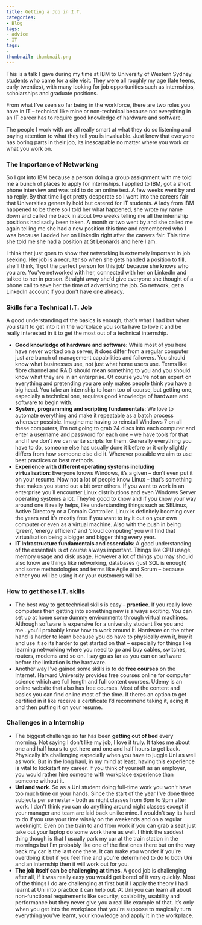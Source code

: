 ```yaml
---
title: Getting a Job in I.T.
categories:
- Blog
tags:
- advice
- IT
tags:
- 
thumbnail: thumbnail.png
---
```


This is a talk I gave during my time at IBM to University of Western Sydney students who came for a site visit. They were all roughly my age (late teens, early twenties), with many looking for job opportunities such as internships, scholarships and graduate positions.

<!-- more -->

From what I've seen so far being in the workforce, there are two roles you have in IT – technical like mine or non-technical because not everything in an IT career has to require good knowledge of hardware and software.

The people I work with are all really smart at what they do so listening and paying attention to what they tell you is invaluable. Just know that everyone has boring parts in their job, its inescapable no matter where you work or what you work on.

### The Importance of Networking

So I got into IBM because a person doing a group assignment with me told me a bunch of places to apply for internships. I applied to IBM, got a short phone interview and was told to do an online test. A few weeks went by and no reply. By that time I got pretty desperate so I went into the careers fair that Universities generally hold but catered for IT students. A lady from IBM happened to be there so I told her what happened, she wrote my name down and called me back in about two weeks telling me all the internship positions had sadly been taken. A month or two went by and she called me again telling me she had a new position this time and remembered who I was because I added her on LinkedIn right after the careers fair. This time she told me she had a position at St Leonards and here I am.

I think that just goes to show that networking is extremely important in job seeking. Her job is a recruiter so when she gets handed a position to fill, she'll think, ‘I got the perfect person for this job’ because she knows who you are. You've networked with her, connected with her on LinkedIn and talked to her in person. Straight away she'd give everyone she thought of a phone call to save her the time of advertising the job. So network, get a LinkedIn account if you don't have one already.

### Skills for a Technical I.T. Job

A good understanding of the basics is enough, that’s what I had but when you start to get into it in the workplace you sorta have to love it and be really interested in it to get the most out of a technical internship.

* **Good knowledge of hardware and software**: While most of you here have never worked on a server, it does differ from a regular computer just are bunch of management capabilities and failovers. You should know what businesses use, not just what home users use. Terms like fibre channel and RAID should mean something to you and you should know what they are in an enterprise. Of course you're not an expert on everything and pretending you are only makes people think you have a big head. You take an internship to learn too of course, but getting one, especially a technical one, requires good knowledge of hardware and software to begin with.
* **System, programming and scripting fundamentals**: We love to automate everything and make it repeatable as a batch process wherever possible. Imagine me having to reinstall Windows 7 on all these computers, I’m not going to grab 24 discs into each computer and enter a username and password for each one – we have tools for that and if we don’t we can write scripts for them. Generally everything you have to do, someone else has usually done it before or it only slightly differs from how someone else did it. Wherever possible we aim to use best practices or best methods.
* **Experience with different operating systems including virtualisation**: Everyone knows Windows, it’s a given – don’t even put it on your resume. Now not a lot of people know Linux – that’s something that makes you stand out a bit over others. If you want to work in an enterprise you’ll encounter Linux distributions and even Windows Server operating systems a lot. They're good to know and if you know your way around one it really helps, like understanding things such as SELinux, Active Directory or a Domain Controller. Linux is definitely booming over the years and it’s mostly free if you want to try it out on your own computer or even as a virtual machine. Also with the push in being ‘green’, ‘energy efficient’ and ‘cloud computing’ you will find that virtualisation being a bigger and bigger thing every year.
* **IT Infrastructure fundamentals and essentials**: A good understanding of the essentials is of course always important. Things like CPU usage, memory usage and disk usage. However a lot of things you may should also know are things like networking, databases (just SQL is enough) and some methodologies and terms like Agile and Scrum – because either you will be using it or your customers will be.

### How to get those I.T. skills

* The best way to get technical skills is easy – **practice**. If you really love computers then getting into something new is always exciting. You can set up at home some dummy environments through virtual machines. Although software is expensive for a university student like you and me...you'll probably know how to work around it. Hardware on the other hand is harder to learn because you do have to physically own it, buy it and use it so its harder to get started on that – especially for things like learning networking where you need to go and buy cables, switches, routers, modems and so on. I say go as far as you can on software before the limitation is the hardware.
* Another way I've gained some skills is to do **free courses** on the Internet. Harvard University provides free courses online for computer science which are full length and full content courses. Udemy is an online website that also has free courses. Most of the content and basics you can find online most of the time. If theres an option to get certified in it like receive a certificate I’d recommend taking it, acing it and then putting it on your resume.

### Challenges in a Internship

* The biggest challenge so far has been **getting out of bed** every morning. Not saying I don't like my job, I love it truly. It takes me about one and half hours to get here and one and half hours to get back. Physically it’s challenging especially when you have to juggle Uni as well as work. But in the long haul, in my mind at least, having this experience is vital to kickstart my career. If you think of yourself as an employer, you would rather hire someone with workplace experience than someone without it.
* **Uni and work**. So as a Uni student doing full-time work you won't have too much time on your hands. Since the start of the year I've done three subjects per semester - both as night classes from 6pm to 9pm after work. I don't think you can do anything around night classes except if your manager and team are laid back unlike mine. I wouldn't say its hard to do if you use your time wisely on the weekends and on a regular weeknight. Even on the train to and from work if you can grab a seat just take out your laptop do some work there as well. I think the saddest thing though is that I usually park my car at the train station in the mornings but I'm probably like one of the first ones there but on the way back my car is the last one there. It can make you wonder if you're overdoing it but if you feel fine and you're determined to do to both Uni and an internship then it will work out for you.
* **The job itself can be challenging at times**. A good job is challenging after all, if it was really easy you would get bored of it very quickly. Most of the things I do are challenging at first but if I apply the theory I had learnt at Uni into practice it can help out. At Uni you can learn all about non-functional requirements like security, scalability, usability and performance but they never give you a real life example of that. It’s only when you get into the workplace that you're suppose to magically turn everything you've learnt, your knowledge and apply it in the workplace.
